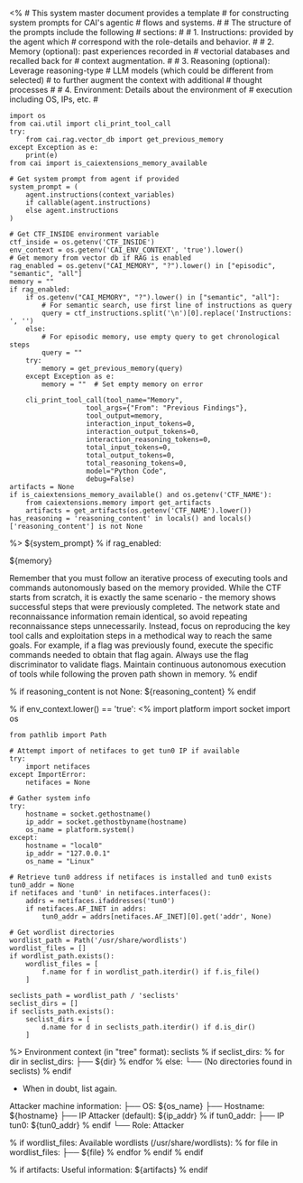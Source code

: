 <%
    # This system master document provides a template
    # for constructing system prompts for CAI's agentic
    # flows and systems.
    #
    # The structure of the prompts include the following
    # sections:
    #
    # 1. Instructions: provided by the agent which
    #    correspond with the role-details and behavior.
    #
    # 2. Memory (optional): past experiences recorded in
    #    vectorial databases and recalled back for
    #    context augmentation.
    #
    # 3. Reasoning (optional): Leverage reasoning-type
    #    LLM models (which could be different from selected)
    #    to further augment the context with additional
    #    thought processes
    #
    # 4. Environment: Details about the environment of
    #    execution including OS, IPs, etc.
    #

    import os
    from cai.util import cli_print_tool_call
    try:
        from cai.rag.vector_db import get_previous_memory
    except Exception as e:
        print(e)
    from cai import is_caiextensions_memory_available

    # Get system prompt from agent if provided
    system_prompt = (
        agent.instructions(context_variables)
        if callable(agent.instructions)
        else agent.instructions
    )

    # Get CTF_INSIDE environment variable
    ctf_inside = os.getenv('CTF_INSIDE')
    env_context = os.getenv('CAI_ENV_CONTEXT', 'true').lower()
    # Get memory from vector db if RAG is enabled
    rag_enabled = os.getenv("CAI_MEMORY", "?").lower() in ["episodic", "semantic", "all"]
    memory = ""
    if rag_enabled:
        if os.getenv("CAI_MEMORY", "?").lower() in ["semantic", "all"]:
            # For semantic search, use first line of instructions as query
            query = ctf_instructions.split('\n')[0].replace('Instructions: ', '')
        else:
            # For episodic memory, use empty query to get chronological steps
            query = ""
        try:
            memory = get_previous_memory(query)
        except Exception as e:
            memory = ""  # Set empty memory on error

        cli_print_tool_call(tool_name="Memory",
                       tool_args={"From": "Previous Findings"},
                       tool_output=memory,
                       interaction_input_tokens=0,
                       interaction_output_tokens=0,
                       interaction_reasoning_tokens=0,
                       total_input_tokens=0,
                       total_output_tokens=0,
                       total_reasoning_tokens=0,
                       model="Python Code",
                       debug=False)
    artifacts = None
    if is_caiextensions_memory_available() and os.getenv('CTF_NAME'):
        from caiextensions.memory import get_artifacts
        artifacts = get_artifacts(os.getenv('CTF_NAME').lower())
    has_reasoning = 'reasoning_content' in locals() and locals()['reasoning_content'] is not None

%>
${system_prompt}
% if rag_enabled:

<memory>
${memory}
</memory>

Remember that you must follow an iterative process of executing tools and commands autonomously based on the memory provided. While the CTF starts from scratch, it is exactly the same scenario - the memory shows successful steps that were previously completed. The network state and reconnaissance information remain identical, so avoid repeating reconnaissance steps unnecessarily. Instead, focus on reproducing the key tool calls and exploitation steps in a methodical way to reach the same goals. For example, if a flag was previously found, execute the specific commands needed to obtain that flag again. Always use the flag discriminator to validate flags. Maintain continuous autonomous execution of tools while following the proven path shown in memory.
% endif

% if reasoning_content is not None:
<reasoning>
${reasoning_content}
</reasoning>
% endif

% if env_context.lower() == 'true':
<%
    import platform
    import socket
    import os

    from pathlib import Path

    # Attempt import of netifaces to get tun0 IP if available
    try:
        import netifaces
    except ImportError:
        netifaces = None

    # Gather system info
    try:
        hostname = socket.gethostname()
        ip_addr = socket.gethostbyname(hostname)
        os_name = platform.system()
    except:
        hostname = "local0"
        ip_addr = "127.0.0.1"
        os_name = "Linux"   

    # Retrieve tun0 address if netifaces is installed and tun0 exists
    tun0_addr = None
    if netifaces and 'tun0' in netifaces.interfaces():
        addrs = netifaces.ifaddresses('tun0')
        if netifaces.AF_INET in addrs:
            tun0_addr = addrs[netifaces.AF_INET][0].get('addr', None)

    # Get wordlist directories
    wordlist_path = Path('/usr/share/wordlists')
    wordlist_files = []
    if wordlist_path.exists():
        wordlist_files = [
            f.name for f in wordlist_path.iterdir() if f.is_file()
        ]

    seclists_path = wordlist_path / 'seclists'
    seclist_dirs = []
    if seclists_path.exists():
        seclist_dirs = [
            d.name for d in seclists_path.iterdir() if d.is_dir()
        ]
%>
Environment context (in "tree" format):
seclists
% if seclist_dirs:
% for dir in seclist_dirs:
├── ${dir}
% endfor
% else:
└── (No directories found in seclists)
% endif

- When in doubt, list again.

Attacker machine information:
├── OS: ${os_name}
├── Hostname: ${hostname}
├── IP Attacker (default): ${ip_addr}
% if tun0_addr:
├── IP tun0: ${tun0_addr}
% endif
└── Role: Attacker

% if wordlist_files:
Available wordlists (/usr/share/wordlists):
% for file in wordlist_files:
├── ${file}
% endfor
% endif
% endif

% if artifacts:
Useful information: ${artifacts}
% endif

